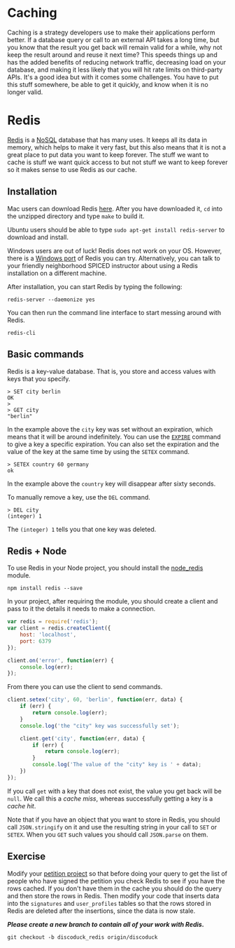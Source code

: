 # Caching

Caching is a strategy developers use to make their applications perform better. If a database query or call to an external API takes a long time, but you know that the result you get back will remain valid for a while, why not keep the result around and reuse it next time? This speeds things up and has the added benefits of reducing network traffic, decreasing load on your database, and making it less likely that you will hit rate limits on third-party APIs. It's a good idea but with it comes some challenges. You have to put this stuff somewhere, be able to get it quickly, and know when it is no longer valid.

# Redis

<a href="http://redis.io">Redis</a> is a <a href="https://en.wikipedia.org/wiki/NoSQL">NoSQL</a> database that has many uses. It keeps all its data in memory, which helps to make it very fast, but this also means that it is not a great place to put data you want to keep forever. The stuff we want to cache is stuff we want quick access to but not stuff we want to keep forever so it makes sense to use Redis as our cache.

## Installation

Mac users can download Redis <a href="http://redis.io/download">here</a>. After you have downloaded it,
`cd` into the unzipped directory and type `make` to build it.

Ubuntu users should be able to type `sudo apt-get install redis-server` to download and install.

Windows users are out of luck! Redis does not work on your OS. However, there is a <a href="https://github.com/MSOpenTech/redis">Windows port</a> of Redis you can try. Alternatively, you can talk to your friendly neighborhood SPICED instructor about using a Redis installation on a different machine.

After installation, you can start Redis by typing the following:

```
redis-server --daemonize yes
```

You can then run the command line interface to start messing around with Redis.

```
redis-cli
```

## Basic commands

Redis is a key-value database. That is, you store and access values with keys that you specify.

```
> SET city berlin
OK
>
> GET city
"berlin"
```

In the example above the `city` key was set without an expiration, which means that it will be around indefinitely. You can use the <a href="http://redis.io/commands/expire">`EXPIRE`</a> command to give a key a specific expiration. You can also set the expiration and the value of the key at the same time by using the `SETEX` command.

```
> SETEX country 60 germany
ok
```

In the example above the `country` key will disappear after sixty seconds.

To manually remove a key, use the `DEL` command.

```
> DEL city
(integer) 1
```

The `(integer) 1` tells you that one key was deleted.

## Redis + Node

To use Redis in your Node project, you should install the <a href="https://github.com/NodeRedis/node_redis">node_redis</a> module.

```
npm install redis --save
```

In your project, after requiring the module, you should create a client and pass to it the details it needs to make a connection.

```js
var redis = require('redis');
var client = redis.createClient({
    host: 'localhost',
    port: 6379
});

client.on('error', function(err) {
    console.log(err);
});
```

From there you can use the client to send commands.

```js
client.setex('city', 60, 'berlin', function(err, data) {
    if (err) {
        return console.log(err);
    }
    console.log('the "city" key was successfully set');

    client.get('city', function(err, data) {
        if (err) {
            return console.log(err);
        }
        console.log('The value of the "city" key is ' + data);
    })
});
```

If you call `get` with a key that does not exist, the value you get back will be `null`. We call this a _cache miss_, whereas successfully getting a key is a _cache hit_.

Note that if you have an object that you want to store in Redis, you should call `JSON.stringify` on it and use the resulting string in your call to `SET` or `SETEX`. When you `GET` such values you should call `JSON.parse` on them.

## Exercise

Modify your <a href="../wk7_petition">petition project</a> so that before doing your query to get the list of people who have signed the petition you check Redis to see if you have the rows cached. If you don't have them in the cache you should do the query and then store the rows in Redis. Then modify your code that inserts data into the `signatures` and `user_profiles` tables so that the rows stored in Redis are deleted after the insertions, since the data is now stale.

**_Please create a new branch to contain all of your work with Redis_.**
```
git checkout -b discoduck_redis origin/discoduck 
```

